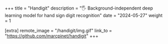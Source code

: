 +++
title = "Handigit"
description = "🖐️ Background-independent deep learning model for hand sign digit recognition"
date = "2024-05-27"
weight = 1

[extra]
remote_image = "/handigit/img.gif"
link_to = "https://github.com/marcpinet/handigit"
+++